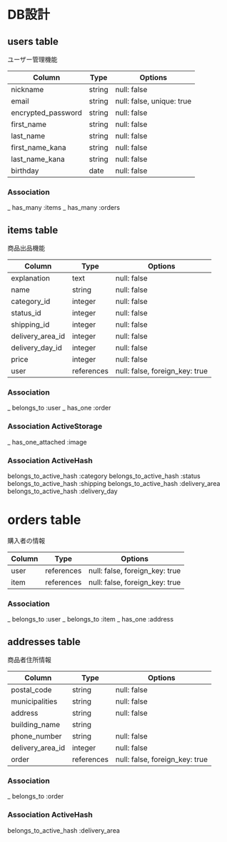 # DB設計

## users table
ユーザー管理機能

| Column             | Type    | Options                   |
| ------------------ | ------- | ------------------------- |
| nickname           | string  | null: false               |
| email              | string  | null: false, unique: true |
| encrypted_password | string  | null: false               |
| first_name         | string  | null: false               |
| last_name          | string  | null: false               |
| first_name_kana    | string  | null: false               |
| last_name_kana     | string  | null: false               |
| birthday           | date    | null: false               |


### Association
_ has_many :items
_ has_many :orders

## items table
商品出品機能

| Column           | Type         | Options                        |
| ---------------- | ------------ | ------------------------------ |
| explanation      | text         | null: false                    |
| name             | string       | null: false                    |
| category_id      | integer      | null: false                    |
| status_id        | integer      | null: false                    |
| shipping_id      | integer      | null: false                    |
| delivery_area_id | integer      | null: false                    |
| delivery_day_id  | integer      | null: false                    |
| price            | integer      | null: false                    |
| user             | references   | null: false, foreign_key: true |

### Association
_ belongs_to           :user
_ has_one              :order

### Association ActiveStorage
_ has_one_attached     :image

### Association ActiveHash
belongs_to_active_hash :category
belongs_to_active_hash :status
belongs_to_active_hash :shipping
belongs_to_active_hash :delivery_area
belongs_to_active_hash :delivery_day


# orders table
購入者の情報

| Column         | Type       | Options                        |
| -------------- | ---------- | ------------------------------ |
| user           | references | null: false, foreign_key: true |
| item           | references | null: false, foreign_key: true |

### Association
_ belongs_to :user
_ belongs_to :item
_ has_one    :address

## addresses table
商品者住所情報

| Column           | Type       | Options                        |
| --------------   | ---------- | ------------------------------ |
| postal_code      | string     | null: false                    |
| municipalities   | string     | null: false                    |
| address          | string     | null: false                    |
| building_name    | string     |                                |
| phone_number     | string     | null: false                    |
| delivery_area_id | integer    | null: false                    |
| order            | references | null: false, foreign_key: true |


### Association
_ belongs_to :order

### Association ActiveHash
belongs_to_active_hash :delivery_area